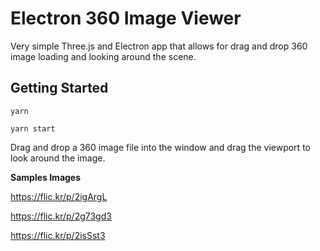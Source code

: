 # Electron 360 Image Viewer

Very simple Three.js and Electron app that allows for drag and drop 360 image loading and looking around the scene.

## Getting Started
`yarn`

`yarn start`

Drag and drop a 360 image file into the window and drag the viewport to look around the image.


**Samples Images**

https://flic.kr/p/2igArgL

https://flic.kr/p/2g73gd3

https://flic.kr/p/2isSst3
